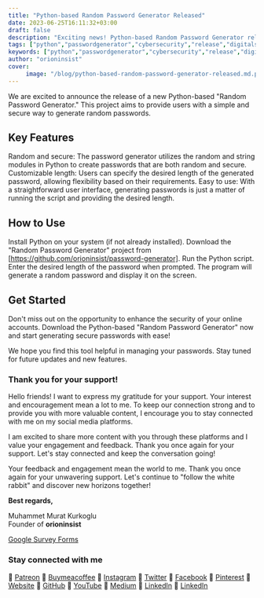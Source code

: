 ```yaml
---
title: "Python-based Random Password Generator Released"
date: 2023-06-25T16:11:32+03:00
draft: false
description: "Exciting news! Python-based Random Password Generator released. Enhance your security."
tags: ["python","passwordgenerator","cybersecurity","release","digitalsecurity"]
keywords: ["python","passwordgenerator","cybersecurity","release","digitalsecurity"]
author: "orioninsist"
cover:
     image: "/blog/python-based-random-password-generator-released.md.png"
---
```


We are excited to announce the release of a new Python-based "Random Password Generator." This project aims to provide users with a simple and secure way to generate random passwords.

## Key Features
Random and secure: The password generator utilizes the random and string modules in Python to create passwords that are both random and secure.
Customizable length: Users can specify the desired length of the generated password, allowing flexibility based on their requirements.
Easy to use: With a straightforward user interface, generating passwords is just a matter of running the script and providing the desired length.
## How to Use
Install Python on your system (if not already installed).
Download the "Random Password Generator" project from [https://github.com/orioninsist/password-generator].
Run the Python script.
Enter the desired length of the password when prompted.
The program will generate a random password and display it on the screen.
## Get Started
Don't miss out on the opportunity to enhance the security of your online accounts. Download the Python-based "Random Password Generator" now and start generating secure passwords with ease!

We hope you find this tool helpful in managing your passwords. Stay tuned for future updates and new features.

### Thank you for your support! 

Hello friends! I want to express my gratitude for your support. Your interest and encouragement mean a lot to me. To keep our connection strong and to provide you with more valuable content, I encourage you to stay connected with me on my social media platforms.

I am excited to share more content with you through these platforms and I value your engagement and feedback. Thank you once again for your support. Let's stay connected and keep the conversation going!

Your feedback and engagement mean the world to me. Thank you once again for your unwavering support.
Let's continue to "follow the white rabbit" and discover new horizons together!

**Best regards,**

Muhammet Murat Kurkoglu\
Founder of **orioninsist**

[Google Survey Forms](https://forms.gle/Q4o5PNejotsHTNq27)

### Stay connected with me

🔗 [Patreon](https://www.patreon.com/orioninsist)
🔗 [Buymeacoffee](https://www.buymeacoffee.com/orioninsist)
🔗 [Instagram](https://www.instagram.com/insistorion/)
🔗 [Twitter](https://twitter.com/InsistOrion/)
🔗 [Facebook](https://www.facebook.com/insistorion)
🔗 [Pinterest](https://www.pinterest.com/orioninsist/)
🔗 [Website](https://orioninsist.org/)
🔗 [GitHub](https://github.com/orioninsist)
🔗 [YouTube](https://www.youtube.com/@orioninsist-official/)
🔗 [Medium](https://orioninsist.dev/)
🔗 [LinkedIn](https://www.linkedin.com/in/muhammet-murat-kurkoglu/)
🔗 [LinkedIn](https://www.linkedin.com/company/orioninsist/)

